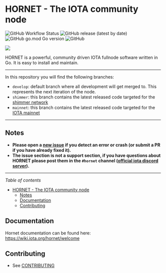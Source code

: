 # HORNET - The IOTA community node

![GitHub Workflow Status](https://img.shields.io/github/workflow/status/iotaledger/hornet/Build?style=for-the-badge) ![GitHub release (latest by date)](https://img.shields.io/github/v/release/iotaledger/hornet?style=for-the-badge) ![GitHub go.mod Go version](https://img.shields.io/github/go-mod/go-version/iotaledger/hornet?style=for-the-badge) ![GitHub](https://img.shields.io/github/license/iotaledger/hornet?style=for-the-badge)

<p><img src="https://raw.githubusercontent.com/iotaledger/logo/master/HORNET_logo.svg?sanitize=true"></p>

HORNET is a powerful, community driven IOTA fullnode software written in Go.
It is easy to install and maintain.

---

In this repository you will find the following branches:

- `develop`: default branch where all development will get merged to. This represents the next iteration of the node.
- `shimmer`: this branch contains the latest released code targeted for the [shimmer network](https://shimmer.network)
- `mainnet`: this branch contains the latest released code targeted for the [IOTA mainnet](https://iota.org)

---

## Notes

- **Please open a [new issue](https://github.com/iotaledger/hornet/issues/new) if you detect an error or crash (or submit a PR if you have already fixed it).**
- **The issue section is not a support section, if you have questions about HORNET please post them in the `#hornet` channel ([official iota discord server](https://discord.iota.org/)).**

---

_Table of contents_

<!--ts-->

- [HORNET - The IOTA community node](#hornet---the-iota-community-node)
  - [Notes](#notes)
  - [Documentation](#documentation)
  - [Contributing](#contributing)
<!--te-->

## Documentation

Hornet documentation can be found here: https://wiki.iota.org/hornet/welcome

## Contributing

- See [CONTRIBUTING](/CONTRIBUTING.md)
